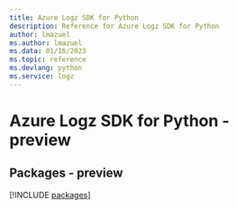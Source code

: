 ```yaml
---
title: Azure Logz SDK for Python
description: Reference for Azure Logz SDK for Python
author: lmazuel
ms.author: lmazuel
ms.data: 01/16/2023
ms.topic: reference
ms.devlang: python
ms.service: logz
---
```

# Azure Logz SDK for Python - preview
## Packages - preview
[!INCLUDE [packages](logz-index.md)]